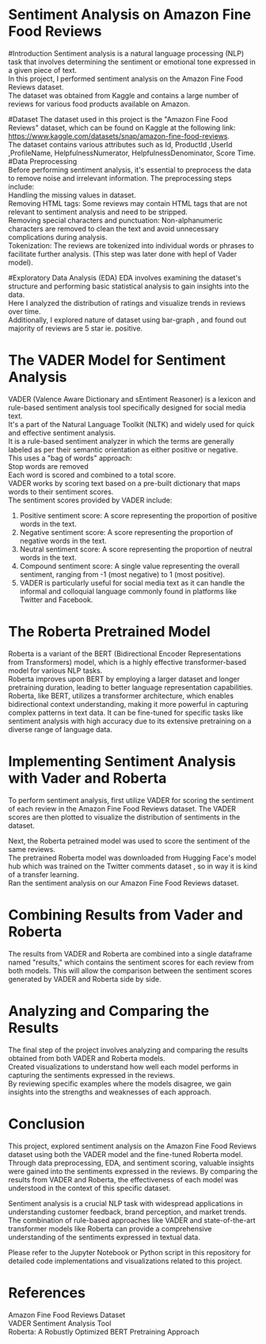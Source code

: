 # Sentiment Analysis on Amazon Fine Food Reviews
#Introduction
Sentiment analysis is a natural language processing (NLP) task that involves determining the sentiment or emotional tone expressed in a given piece of text. <br>
In this project, I performed sentiment analysis on the Amazon Fine Food Reviews dataset. <br>
The dataset was obtained from Kaggle and contains a large number of reviews for various food products available on Amazon. <br>

#Dataset
The dataset used in this project is the "Amazon Fine Food Reviews" dataset, which can be found on Kaggle at the following link: https://www.kaggle.com/datasets/snap/amazon-fine-food-reviews. <br>
The dataset contains various attributes such as Id,	ProductId	,UserId	,ProfileName, HelpfulnessNumerator,	HelpfulnessDenominator,	Score	Time. <br>
#Data Preprocessing <br>
Before performing sentiment analysis, it's essential to preprocess the data to remove noise and irrelevant information. The preprocessing steps include: <br>
Handling the missing values in dataset. <br>
Removing HTML tags: Some reviews may contain HTML tags that are not relevant to sentiment analysis and need to be stripped. <br>
Removing special characters and punctuation: Non-alphanumeric characters are removed to clean the text and avoid unnecessary complications during analysis. <br>
Tokenization: The reviews are tokenized into individual words or phrases to facilitate further analysis. (This step was later done with hepl of Vader model). <br>

#Exploratory Data Analysis (EDA)
EDA involves examining the dataset's structure and performing basic statistical analysis to gain insights into the data. <br>
Here I analyzed the distribution of ratings and visualize trends in reviews over time. <br>
Additionally, I explored nature of dataset using bar-graph , and found out majority of reviews are 5 star ie. positive. <br>

# The VADER Model for Sentiment Analysis
VADER (Valence Aware Dictionary and sEntiment Reasoner) is a lexicon and rule-based sentiment analysis tool specifically designed for social media text. <br>
It's a part of the Natural Language Toolkit (NLTK) and widely used for quick and effective sentiment analysis. <br>
It is a rule-based sentiment analyzer in which the terms are generally labeled as per their semantic orientation as either positive or negative. <br>
This uses a "bag of words" approach: <br>
         Stop words are removed <br>
         Each word is scored and combined to a total score. <br>
VADER works by scoring text based on a pre-built dictionary that maps words to their sentiment scores. <br>
The sentiment scores provided by VADER include: <br>

1. Positive sentiment score: A score representing the proportion of positive words in the text. <br>
2. Negative sentiment score: A score representing the proportion of negative words in the text. <br>
3. Neutral sentiment score: A score representing the proportion of neutral words in the text.   <br>
4. Compound sentiment score: A single value representing the overall sentiment, ranging from -1 (most negative) to 1 (most positive). <br>
5. VADER is particularly useful for social media text as it can handle the informal and colloquial language commonly found in platforms like Twitter and Facebook. <br>

# The Roberta Pretrained Model
Roberta is a variant of the BERT (Bidirectional Encoder Representations from Transformers) model, which is a highly effective transformer-based model for various NLP tasks. <br>
Roberta improves upon BERT by employing a larger dataset and longer pretraining duration, leading to better language representation capabilities. <br>
Roberta, like BERT, utilizes a transformer architecture, which enables bidirectional context understanding, making it more powerful in capturing complex patterns in text data. It can be fine-tuned for specific tasks like sentiment analysis with high accuracy due to its extensive pretraining on a diverse range of language data.

# Implementing Sentiment Analysis with Vader and Roberta
To perform sentiment analysis, first utilize VADER for scoring the sentiment of each review in the Amazon Fine Food Reviews dataset. The VADER scores are then plotted to visualize the distribution of sentiments in the dataset.<br>

Next,  the Roberta petrained model was used to score the sentiment of the same reviews. <br>
The pretrained Roberta model was downloaded from Hugging Face's model hub which was trained on the Twitter comments dataset , so in way it is kind of a transfer learning. <br>
Ran the sentiment analysis on our Amazon Fine Food Reviews dataset. <br>

# Combining Results from Vader and Roberta
The results from VADER and Roberta are combined into a single dataframe named "results," which contains the sentiment scores for each review from both models. This  will allow the comparison between the sentiment scores generated by VADER and Roberta side by side.

# Analyzing and Comparing the Results
The final step of the project involves analyzing and comparing the results obtained from both VADER and Roberta models. <br>
Created visualizations to understand how well each model performs in capturing the sentiments expressed in the reviews.  <br>
By reviewing specific examples where the models disagree, we gain insights into the strengths and weaknesses of each approach. <br>

# Conclusion
This project, explored sentiment analysis on the Amazon Fine Food Reviews dataset using both the VADER model and the fine-tuned Roberta model. Through data preprocessing, EDA, and sentiment scoring, valuable insights were gained into the sentiments expressed in the reviews. By comparing the results from VADER and Roberta, the effectiveness of each model was understood in the context of this specific dataset. <br>

Sentiment analysis is a crucial NLP task with widespread applications in understanding customer feedback, brand perception, and market trends. The combination of rule-based approaches like VADER and state-of-the-art transformer models like Roberta can provide a comprehensive understanding of the sentiments expressed in textual data. <br>

Please refer to the Jupyter Notebook or Python script in this repository for detailed code implementations and visualizations related to this project. <br> 

# References
Amazon Fine Food Reviews Dataset <br>
VADER Sentiment Analysis Tool <br>
Roberta: A Robustly Optimized BERT Pretraining Approach <br>
